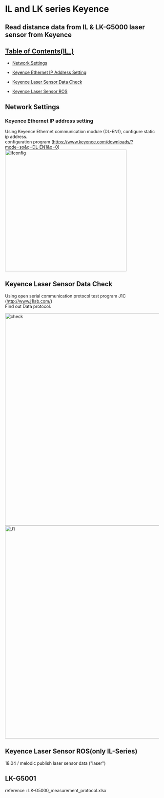 # IL and LK series Keyence
## Read distance data from IL & LK-G5000 laser sensor from Keyence

## [Table of Contents(IL_)](#table-of-contents)

- [Network Settings](#network-settings)
- [Keyence Ethernet IP Address Setting](#keyence-ethernet-ip-address-setting)
	
- [Keyence Laser Sensor Data Check](#keyence-laser-sensor-data-check)

- [Keyence Laser Sensor ROS](#keyence-laser-sensor-ROS)

## Network Settings
### Keyence Ethernet IP address setting
Using Keyence Ethernet communication module (DL-EN1), configure static ip address.  
configuration program (https://www.keyence.com/downloads/?mode=so&q=DL-EN1&o=0)
<img width="398" alt="ifconfig" src="https://user-images.githubusercontent.com/34788458/86210593-d5de2d80-bbaf-11ea-9380-53ac167bb592.PNG">
## Keyence Laser Sensor Data Check
Using open serial communication protocol test program J1C (http://www.j1lab.com/)  
Find out Data protocol.  

<img width="695" alt="check" src="https://user-images.githubusercontent.com/34788458/86210515-b6df9b80-bbaf-11ea-9e87-5a56988d6632.PNG">

<img width="696" alt="J1" src="https://user-images.githubusercontent.com/34788458/86210591-d4ad0080-bbaf-11ea-8032-c8886fa0fb03.PNG">

## Keyence Laser Sensor ROS(only IL-Series)
18.04 / melodic
publish laser sensor data ("laser")

## LK-G5001

reference : LK-G5000_measurement_protocol.xlsx